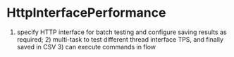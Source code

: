 # HttpInterfacePerformance
1) specify HTTP interface for batch testing and configure saving results as required; 2) multi-task to test different thread interface TPS, and finally saved in CSV 3) can execute commands in flow
